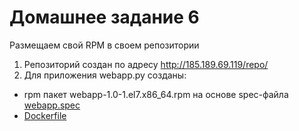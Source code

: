 # Домашнее задание 6
Размещаем свой RPM в своем репозитории
1. Репозиторий создан по адресу http://185.189.69.119/repo/
2. Для приложения webapp.py coзданы:
- rpm пакет webapp-1.0-1.el7.x86_64.rpm на основе spec-файла [webapp.spec](webapp.spec)
- [Dockerfile](Dockerfile)


